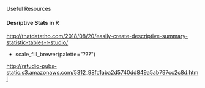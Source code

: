 Useful Resources



#### Desriptive Stats in R

http://thatdatatho.com/2018/08/20/easily-create-descriptive-summary-statistic-tables-r-studio/



- scale_fill_brewer(palette="???")

http://rstudio-pubs-static.s3.amazonaws.com/5312_98fc1aba2d5740dd849a5ab797cc2c8d.html